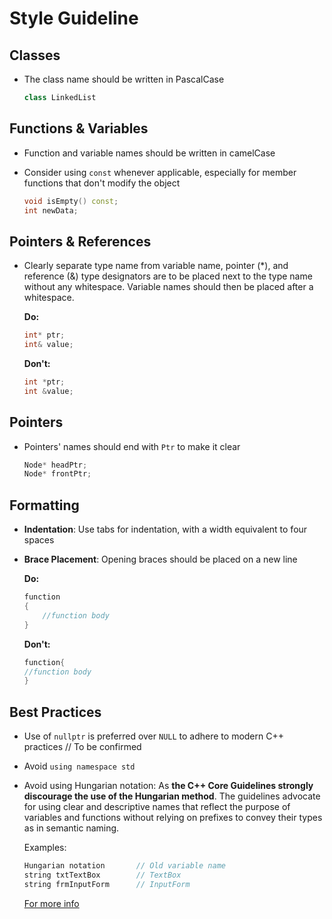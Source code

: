 # Style Guideline

## Classes

-   The class name should be written in PascalCase

    ```cpp
    class LinkedList
    ```

## Functions & Variables

-   Function and variable names should be written in camelCase
-   Consider using `const` whenever applicable, especially for member functions that don't modify the object

    ```cpp
    void isEmpty() const;
    int newData;
    ```

## Pointers & References

-   Clearly separate type name from variable name, pointer (\*), and reference (&) type designators are to be placed next to the type name without any whitespace. Variable names should then be placed after a whitespace.

    **Do:**

    ```cpp
    int* ptr;
    int& value;
    ```

    **Don't:**

    ```cpp
    int *ptr;
    int &value;
    ```

## Pointers

-   Pointers' names should end with `Ptr` to make it clear

    ```cpp
    Node* headPtr;
    Node* frontPtr;
    ```

## Formatting

-   **Indentation**: Use tabs for indentation, with a width equivalent to four spaces
-   **Brace Placement**: Opening braces should be placed on a new line

    **Do:**

    ```cpp
    function
    {
    	//function body
    }
    ```

    **Don't:**

    ```cpp
    function{
    //function body
    }
    ```

## Best Practices

-   Use of `nullptr` is preferred over `NULL` to adhere to modern C++ practices // To be confirmed
-   Avoid `using namespace std`
-   Avoid using Hungarian notation:
    As **the C++ Core Guidelines strongly discourage the use of the Hungarian method**. The guidelines advocate for using clear and descriptive names that reflect the purpose of variables and functions without relying on prefixes to convey their types as in semantic naming.

    Examples:

    ```cpp
    Hungarian notation       // Old variable name
    string txtTextBox        // TextBox
    string frmInputForm      // InputForm
    ```

    [For more info](https://www.lenovo.com/us/en/glossary/what-is-hungarian-notation/?orgRef=https%253A%252F%252Fwww.google.com%252F)
